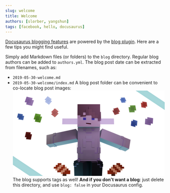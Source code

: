 ```yaml
---
slug: welcome
title: Welcome
authors: [slorber, yangshun]
tags: [facebook, hello, docusaurus]
---
```

[Docusaurus blogging features](https://docusaurus.io/docs/blog) are powered by the [blog plugin](https://docusaurus.io/docs/api/plugins/@docusaurus/plugin-content-blog).
Here are a few tips you might find useful.
<!-- truncate -->
Simply add Markdown files (or folders) to the `blog` directory.
Regular blog authors can be added to `authors.yml`.
The blog post date can be extracted from filenames, such as:
- `2019-05-30-welcome.md`
- `2019-05-30-welcome/index.md`
  A blog post folder can be convenient to co-locate blog post images:
  ![Docusaurus Plushie](./docusaurus-plushie-banner.jpeg)
  The blog supports tags as well!
  **And if you don't want a blog**: just delete this directory, and use `blog: false` in your Docusaurus config.